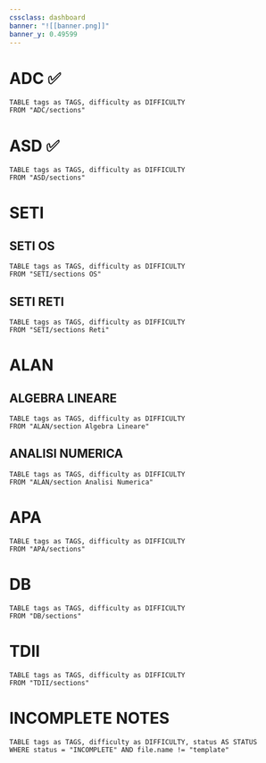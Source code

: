 ```yaml
---
cssclass: dashboard
banner: "![[banner.png]]"
banner_y: 0.49599
---
```


# ADC ✅

```dataview
TABLE tags as TAGS, difficulty as DIFFICULTY
FROM "ADC/sections"
```


# ASD ✅


```dataview
TABLE tags as TAGS, difficulty as DIFFICULTY
FROM "ASD/sections"
```


# SETI

## SETI OS
```dataview
TABLE tags as TAGS, difficulty as DIFFICULTY
FROM "SETI/sections OS"
```

## SETI RETI


```dataview
TABLE tags as TAGS, difficulty as DIFFICULTY
FROM "SETI/sections Reti"
```

 
# ALAN

## ALGEBRA LINEARE

```dataview
TABLE tags as TAGS, difficulty as DIFFICULTY
FROM "ALAN/section Algebra Lineare"
```


## ANALISI NUMERICA

```dataview
TABLE tags as TAGS, difficulty as DIFFICULTY
FROM "ALAN/section Analisi Numerica"
```





# APA

```dataview
TABLE tags as TAGS, difficulty as DIFFICULTY
FROM "APA/sections"
```
# DB

```dataview
TABLE tags as TAGS, difficulty as DIFFICULTY
FROM "DB/sections"
```

# TDII
```dataview
TABLE tags as TAGS, difficulty as DIFFICULTY
FROM "TDII/sections"
```


# INCOMPLETE NOTES

```dataview
TABLE tags as TAGS, difficulty as DIFFICULTY, status AS STATUS
WHERE status = "INCOMPLETE" AND file.name != "template"
```
